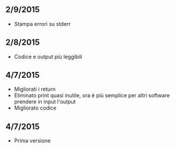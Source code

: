 2/9/2015
--------
 - Stampa errori su stderr

2/8/2015
--------
 - Codice e output più leggibili

4/7/2015
--------
 - Migliorati i return
 - Eliminato print quasi inutile, ora è più semplice per altri software prendere in input l'output
 - Migliorato codice

4/7/2015
--------
 - Prima versione
